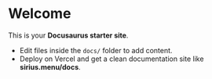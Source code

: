 # Welcome

This is your **Docusaurus starter site**.

- Edit files inside the `docs/` folder to add content.
- Deploy on Vercel and get a clean documentation site like **sirius.menu/docs**.
